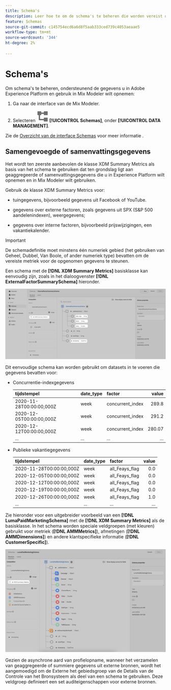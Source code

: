 ```yaml
---
title: Schema's
description: Leer hoe te om de schema's te beheren die worden vereist om gegevens in Mix Modeler in te voeren.
feature: Schemas
source-git-commit: c145754ecd6a6d8f5aab333ced739c4053aeaae5
workflow-type: tm+mt
source-wordcount: '344'
ht-degree: 2%

---
```



# Schema&#39;s

Om schema&#39;s te beheren, ondersteunend de gegevens u in Adobe Experience Platform en gebruik in Mix Modeler wilt opnemen:

1. Ga naar de interface van de Mix Modeler.

1. Selecteren ![Schemas](../assets/icons/Schemas.svg) **[!UICONTROL Schemas]**, onder **[!UICONTROL DATA MANAGEMENT]**.

Zie de [Overzicht van de interface Schemas](https://experienceleague.adobe.com/docs/experience-platform/xdm/ui/overview.html?lang=en) voor meer informatie .

## Samengevoegde of samenvattingsgegevens

Het wordt ten zeerste aanbevolen de klasse XDM Summary Metrics als basis van het schema te gebruiken dat ten grondslag ligt aan geaggregeerde of samenvattingsgegevens die u in Experience Platform wilt opnemen en in Mix Modeler wilt gebruiken.

Gebruik de klasse XDM Summary Metrics voor:

- tuingegevens, bijvoorbeeld gegevens uit Facebook of YouTube.

- gegevens over externe factoren, zoals gegevens uit SPX (S&amp;P 500 aandelenindexen), weergegevens;

- gegevens over interne factoren, bijvoorbeeld prijswijzigingen, een vakantiekalender.

>[!IMPORTANT]
>
>De schemadefinitie moet minstens één numeriek gebied (het gebruiken van Geheel, Dubbel, Van Boole, of ander numeriek type) bevatten om de vereiste metriek voor de opgenomen gegevens te steunen.

Een schema met de **[!DNL XDM Summary Metrics]** basisklasse kan eenvoudig zijn, zoals in het dialoogvenster **[!DNL ExternalFactorSummarySchema]** hieronder.

![Schema externe factoren](../assets/external-factors-schema.png)

Dit eenvoudige schema kan worden gebruikt om datasets in te voeren die gegevens bevatten voor:

- Concurrentie-indexgegevens

  | tijdstempel | date_type | factor | value |
  |---|---|---|--:|
  | 2020-11-28T00:00:00,000Z | week | concurrent_index | 289.8 |
  | 2020-12-05T00:00:00,000Z | week | concurrent_index | 291.2 |
  | 2020-12-12T00:00:00,000Z | week | concurrent_index | 280.07 |
  | ... | ... | ... | ... |

- Publieke vakantiegegevens

  | tijdstempel | date_type | factor | value |
  |---|---|---|--:|
  | 2020-11-28T00:00:00,000Z | week | all_Feays_flag | 0.0 |
  | 2020-12-05T00:00:00,000Z | week | all_Feays_flag | 0.0 |
  | 2020-12-12T00:00:00,000Z | week | all_Feays_flag | 0.0 |
  | 2020-12-19T00:00:00,000Z | week | all_Feays_flag | 0.0 |
  | 2020-12-26T00:00:00,000Z | week | all_Feays_flag | 1.0 |
  | ... | ... | ... | ... |


Zie hieronder voor een uitgebreider voorbeeld van een **[!DNL LumaPaidMarketingSchema]** met de **[!DNL XDM Summary Metrics]** als de basisklasse. In het schema worden speciale veldgroepen (met kleuren) gebruikt voor metriek (**[!DNL AMMMetrics]**), afmetingen (**[!DNL AMMDimensions]**) en andere klantspecifieke informatie (**[!DNL CustomerSpecific]**).

![Samenvattingsschema](../assets/summary-schema.png)

Gezien de asynchrone aard van profielopname, wanneer het verzamelen van geaggregeerde of summiere gegevens uit externe bronnen, wordt het aangemoedigd om de Externe het gebiedsgroep van de Details van de Controle van het Bronsysteem als deel van een schema te gebruiken. Deze veldgroep definieert een set auditeigenschappen voor externe bronnen.
